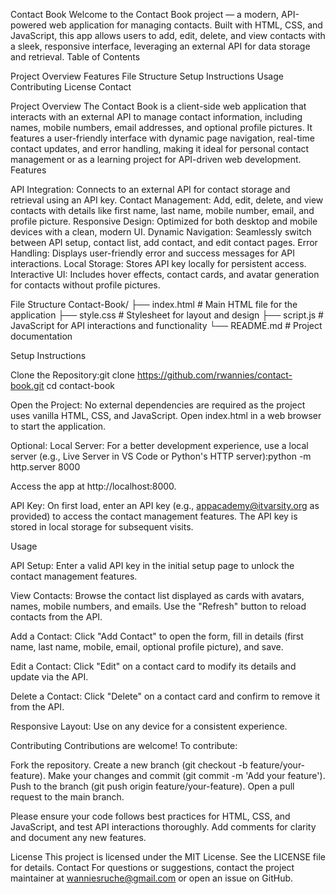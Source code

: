 Contact Book
Welcome to the Contact Book project — a modern, API-powered web application for managing contacts. Built with HTML, CSS, and JavaScript, this app allows users to add, edit, delete, and view contacts with a sleek, responsive interface, leveraging an external API for data storage and retrieval.
Table of Contents

Project Overview
Features
File Structure
Setup Instructions
Usage
Contributing
License
Contact

Project Overview
The Contact Book is a client-side web application that interacts with an external API to manage contact information, including names, mobile numbers, email addresses, and optional profile pictures. It features a user-friendly interface with dynamic page navigation, real-time contact updates, and error handling, making it ideal for personal contact management or as a learning project for API-driven web development.
Features

API Integration: Connects to an external API for contact storage and retrieval using an API key.
Contact Management: Add, edit, delete, and view contacts with details like first name, last name, mobile number, email, and profile picture.
Responsive Design: Optimized for both desktop and mobile devices with a clean, modern UI.
Dynamic Navigation: Seamlessly switch between API setup, contact list, add contact, and edit contact pages.
Error Handling: Displays user-friendly error and success messages for API interactions.
Local Storage: Stores API key locally for persistent access.
Interactive UI: Includes hover effects, contact cards, and avatar generation for contacts without profile pictures.

File Structure
Contact-Book/
├── index.html    # Main HTML file for the application
├── style.css     # Stylesheet for layout and design
├── script.js     # JavaScript for API interactions and functionality
└── README.md     # Project documentation



Setup Instructions

Clone the Repository:git clone https://github.com/rwannies/contact-book.git
cd contact-book


Open the Project:
No external dependencies are required as the project uses vanilla HTML, CSS, and JavaScript.
Open index.html in a web browser to start the application.


Optional: Local Server:
For a better development experience, use a local server (e.g., Live Server in VS Code or Python's HTTP server):python -m http.server 8000


Access the app at http://localhost:8000.


API Key:
On first load, enter an API key (e.g., appacademy@itvarsity.org as provided) to access the contact management features.
The API key is stored in local storage for subsequent visits.



Usage

API Setup:
Enter a valid API key in the initial setup page to unlock the contact management features.


View Contacts:
Browse the contact list displayed as cards with avatars, names, mobile numbers, and emails.
Use the "Refresh" button to reload contacts from the API.


Add a Contact:
Click "Add Contact" to open the form, fill in details (first name, last name, mobile, email, optional profile picture), and save.


Edit a Contact:
Click "Edit" on a contact card to modify its details and update via the API.


Delete a Contact:
Click "Delete" on a contact card and confirm to remove it from the API.


Responsive Layout: Use on any device for a consistent experience.



Contributing
Contributions are welcome! To contribute:

Fork the repository.
Create a new branch (git checkout -b feature/your-feature).
Make your changes and commit (git commit -m 'Add your feature').
Push to the branch (git push origin feature/your-feature).
Open a pull request to the main branch.

Please ensure your code follows best practices for HTML, CSS, and JavaScript, and test API interactions thoroughly. Add comments for clarity and document any new features.


License
This project is licensed under the MIT License. See the LICENSE file for details.
Contact
For questions or suggestions, contact the project maintainer at wanniesruche@gmail.com or open an issue on GitHub.
